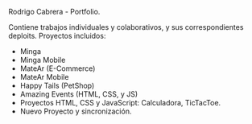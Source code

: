 Rodrigo Cabrera - Portfolio.

Contiene trabajos individuales y colaborativos, y sus correspondientes deploits.
Proyectos incluidos: 
* Minga
* Minga Mobile
* MateAr (E-Commerce)
* MateAr Mobile 
* Happy Tails (PetShop)
* Amazing Events (HTML, CSS, y JS)
* Proyectos HTML, CSS y JavaScript: Calculadora, TicTacToe.
* Nuevo Proyecto y sincronización.